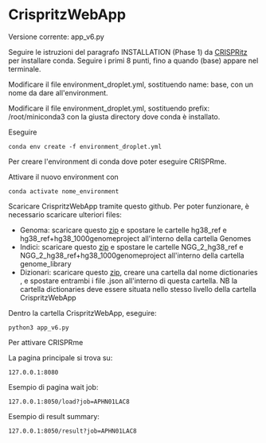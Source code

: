 # CrispritzWebApp
Versione corrente: app_v6.py


Seguire le istruzioni del paragrafo INSTALLATION (Phase 1) da [CRISPRitz](https://github.com/InfOmics/CRISPRitz) per installare conda. Seguire i primi 8 punti, fino a quando (base) appare nel terminale.

Modificare il file environment_droplet.yml, sostituendo name: base, con un nome da dare all'environment.

Modificare il file environment_droplet.yml, sostituendo prefix: /root/miniconda3 con la giusta directory dove conda è installato.

Eseguire
```
conda env create -f environment_droplet.yml
```
Per creare l'environment di conda dove poter eseguire CRISPRme.

Attivare il nuovo environment con 
```
conda activate nome_environment
```

Scaricare CrispritzWebApp tramite questo github. Per poter funzionare, è necessario scaricare ulteriori files:
  * Genoma: scaricare questo [zip](https://www.dropbox.com/s/01j6vg6dc75wkn0/genomes.zip?dl=0) e spostare le cartelle hg38_ref e hg38_ref+hg38_1000genomeproject all'interno della cartella Genomes
  * Indici: scaricare questo [zip](https://www.dropbox.com/s/wd297qosnl82xto/genome_lib.zip?dl=0) e spostare le cartelle NGG_2_hg38_ref e NGG_2_hg38_ref+hg38_1000genomeproject all'interno della cartella genome_library
  * Dizionari: scaricare questo [zip](https://www.dropbox.com/s/g2pe8tig7g6oj9c/dict.zip?dl=0), creare una cartella dal nome dictionaries , e spostare entrambi i file .json all'interno di questa cartella. NB la cartella dictionaries deve essere situata nello stesso livello della cartella CrispritzWebApp

Dentro la cartella CrispritzWebApp, eseguire:
```
python3 app_v6.py
```
Per attivare CRISPRme


La pagina principale si trova su:
```
127.0.0.1:8080
```
Esempio di pagina wait job:
```
127.0.0.1:8050/load?job=APHN01LAC8
```
Esempio di result summary:
```
127.0.0.1:8050/result?job=APHN01LAC8
```
